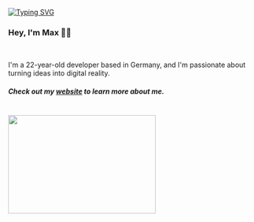 <p align="left">
<a href="https://github.com/maxitech">
    <img src="https://readme-typing-svg.demolab.com?font=Georgia&size=18&duration=1000&pause=1000&multiline=true&width=500&height=80&lines=print%28%22Software+Developer%22%29;Python | C%2B%2B | C%23 | JavaScript/TypeScript;Frontend | APIs | Robotics+%26+Embedded+Systems" alt="Typing SVG" />
</a>
</p>

### Hey, I'm Max 👋🏼
<br/>

I'm a 22-year-old developer based in Germany, and I'm passionate about turning ideas into digital reality.
##### Check out my <a href="https://maxportfoliosite.netlify.app/" target="_blank">website</a> to learn more about me.
<br/>

<img src="https://github.com/karuzoXam/karuzoXam/assets/60605508/57327d16-820c-4a01-9098-152a62c74eb1" width="300px" height="200px" />


